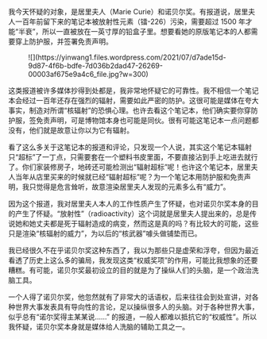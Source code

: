 我今天怀疑的对象，是居里夫人（Marie Curie）和诺贝尔奖。有报道说，居里夫人一百年前留下来的笔记本被放射性元素（镭-226）污染，需要超过 1500 年才能“半衰”，所以一直被放在一英寸厚的铅盒子里。想要看她的原版笔记本的人都需要穿上防护服，并签署免责声明。

<figure class="wp-block-image size-medium">![](https://yinwang1.files.wordpress.com/2021/07/d7ade15d-9d87-4f6b-bdfe-7d036b2dad47-26269-00003af675e9a4c6_file.jpg?w=300)</figure>

这类报道被许多媒体抄得到处都是，我非常地怀疑它的可靠性。我不相信一个笔记本会经过一百年还存在强烈的辐射，需要如此严密的防护。这很可能是媒体在夸大事实，制造对所谓“核辐射”的恐惧心理。也许去看这个笔记本，他们确实要你穿防护服，签免责声明，可是博物馆本身也可能是同伙。很有可能这笔记本一点问题都没有，他们就是故意让你以为它有辐射。

看了这么多关于这笔记本的报道和评论，只发现一个人说，其实这个笔记本辐射只“超标”了一丁点，只需要套在一个塑料书皮里面，不要直接沾到手上吃进去就行了。你们家装修房子，地砖还可能检测出“辐射超标”呢！也许这个笔记本，居里夫人当年从店里买来的时候就已经“辐射超标”呢？为一个笔记本用防护服和免责声明，我只觉得是危言耸听，故意渲染居里夫人发现的元素多么有“威力”。

因为这个报道，我对居里夫人本人的工作性质产生了怀疑，也对诺贝尔奖本身的目的产生了怀疑。“放射性”（radioactivity）这个词就是居里夫人提出来的，总是传说她和她丈夫都是死于辐射造成的病变，然而这是真的吗？有比较大的可能，这些只是渲染“核辐射的威力”，为以后的“核武器”噱头做铺垫而已。

我已经很久不在乎诺贝尔奖这种东西了，我以为那些只是虚荣和浮夸，但因为最近看透了历史上这么多的骗局，我发现这类“权威奖项”的作用，可能比我想象的还要糟糕。有可能，诺贝尔奖最初设立的目的就是为了操纵人们的头脑，是一个政治洗脑工具。

一个人得了诺贝尔奖，他忽然就有了非常大的话语权，后来往往会到处宣讲，对各种世界大事发表具有导向性的言论，足以操纵很多人的头脑。对于各种世界大事，似乎总有“诺尔奖得主某某说……” 的报道，一般人都难以抵抗它的“权威性”。所以我怀疑，诺贝尔奖本身就是媒体给人洗脑的辅助工具之一。
